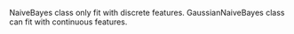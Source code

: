 NaiveBayes class only fit with discrete features.
GaussianNaiveBayes class can fit with continuous features.
